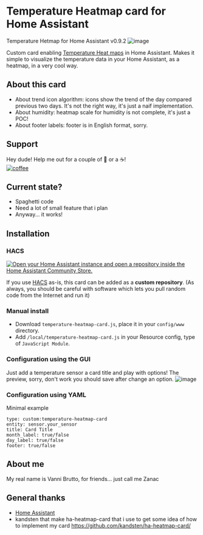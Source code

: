 # Temperature Heatmap card for Home Assistant
Temperature Hetmap for Home Assistant v0.9.2
![image](https://github.com/zanac/temperature-heatmap-card/assets/21194919/b0ea847c-fb91-4f28-84d0-d468e89a7af5)


Custom card enabling [Temperature Heat maps](https://en.wikipedia.org/wiki/Heat_map) in Home Assistant. Makes it simple to visualize the temperature data in your Home Assistant, as a heatmap, in a very cool way.

## About this card
  * About trend icon algorithm: icons show the trend of the day compared previous two days. It's not the right way, it's just a naif implementation.
  * About humidity: heatmap scale for humidity is not complete, it's just a POC!
  * About footer labels: footer is in English format, sorry.

## Support
Hey dude! Help me out for a couple of :beers: or a :coffee:!<br/>
[![coffee](https://www.buymeacoffee.com/assets/img/custom_images/black_img.png)](https://bmc.link/zanac)

## Current state?
* Spaghetti code
* Need a lot of small feature that i plan
* Anyway... it works!

## Installation
### HACS
[![Open your Home Assistant instance and open a repository inside the Home Assistant Community Store.](https://my.home-assistant.io/badges/hacs_repository.svg)](https://my.home-assistant.io/redirect/hacs_repository/?owner=zanac&repository=temperature-heatmap-card&category=Lovelace)

If you use [HACS](https://hacs.xyz) as-is, this card can be added as a **custom repository**.
(As always, you should be careful with software which lets you pull random code from the Internet and run it)


### Manual install
  * Download `temperature-heatmap-card.js`, place it in your `config/www` directory.
  * Add `/local/temperature-heatmap-card.js` in your Resource config, type of `JavaScript Module`.

### Configuration using the GUI
Just add a temperature sensor a card title and play with options! The preview, sorry, don't work you should save after change an option.
![image](https://github.com/zanac/temperature-heatmap-card/assets/21194919/73afea00-83a2-45aa-bb72-2da965f30a29)


### Configuration using YAML
Minimal example
```
type: custom:temperature-heatmap-card
entity: sensor.your_sensor
title: Card Title
month_label: true/false
day_label: true/false
footer: true/false
```

## About me
My real name is Vanni Brutto, for friends... just call me Zanac

## General thanks
* [Home Assistant](https://www.home-assistant.io/)
* kandsten that make ha-heatmap-card that i use to get some idea of how to implement my card https://github.com/kandsten/ha-heatmap-card/
